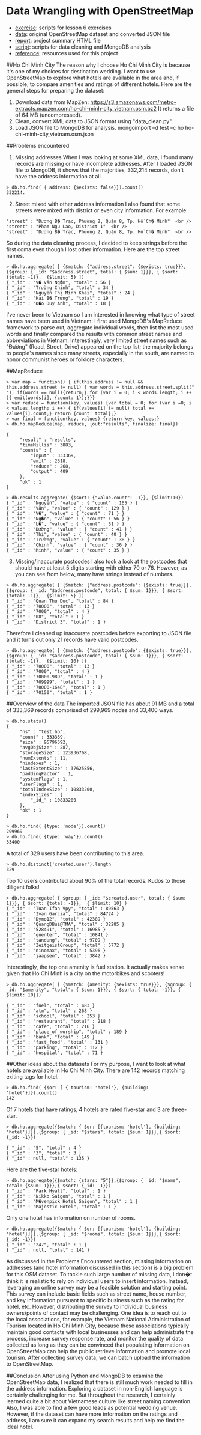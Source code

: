 # Data Wrangling with OpenStreetMap

* [exercise](https://github.com/LiChangNY/Udacity_MongoDB/tree/master/exercise): scripts for lesson 6 exercises
* [data](https://github.com/LiChangNY/Udacity_MongoDB/tree/master/data): original OpenStreetMap dataset and converted JSON file
* [report](https://github.com/LiChangNY/Udacity_MongoDB/tree/master/index.html): project summary HTML file
* [script](https://github.com/LiChangNY/Udacity_MongoDB/tree/master/script): scripts for data cleaning and MongoDB analysis
* [reference](https://github.com/LiChangNY/Udacity_MongoDB/tree/master/reference): resources used for this project

##Ho Chi Minh City
The reason why I choose Ho Chi Minh City is because it's one of my choices for destination wedding. I want to use OpenStreetMap to explore what hotels are available in the area and, if possible, to compare amenities and ratings of different hotels. Here are the general steps for preparing the dataset:
1. Download data from MapZen:
https://s3.amazonaws.com/metro-extracts.mapzen.com/ho-chi-minh-city_vietnam.osm.bz2 It returns a file of 64 MB (uncompressed).
2. Clean, convert XML data to JSON format using "data_clean.py"
3. Load JSON file to MongoDB for analysis.
mongoimport –d test –c ho ho-chi-minh-city_vietnam.osm.json
 
##Problems encountered
1. Missing addresses
When I was looking at some XML data, I found many records are missing or have incomplete addresses. After I loaded JSON file to MongoDB, it shows that the majorities, 332,214 records, don't have the address information at all.
```
> db.ho.find( { address: {$exists: false}}).count()
332214.
```

2. Street mixed with other address information
I also found that some streets were mixed with district or even city information. For example: 
```
"street" : "Dương B� Trạc, Phường 2, Quận 8, Tp. Hồ Ch� Minh"  <br />
"street" : "Pham Ngu Lao, District 1"  <br />
"street" : "Dương B� Trạc, Phường 2, Quận 8, Tp. Hồ Ch� Minh"  <br />
```

So during the data cleaning process, I decided to keep strings before the first coma even though I lost other information.  Here are the top street names.

```
> db.ho.aggregate( [ {$match: {"address.street": {$exists: true}}}, {$group: { _id: "$address.street", total: { $sum: 1}}}, { $sort: {total: -1}},  {$limit: 5} ])
{ "_id" : "V� Văn Ng�n", "total" : 56 } 
{ "_id" : "Trường Chinh", "total" : 34 }  
{ "_id" : "Nguyễn Thị Minh Khai", "total" : 24 }
{ "_id" : "Hai B� Trưng", "total" : 19 } 
{ "_id" : "Đ�o Duy Anh", "total" : 18 }
```

I've never been to Vietnam so I am interested in knowing what type of street names have been used in Vietnam: I first used MongoDB's MapReduce framework to parse out, aggregate individual words, then list the most used words and finally compared the results with common street names and abbreviations in Vietnam.  Interestingly, very limited street names such as "Đường" (Road, Street, Drive) appeared on the top list; the majority belongs to people's names since many streets, especially in the south, are named to honor communist heroes or folklore characters. 

##MapReduce
```
> var map = function() { if(this.address != null && this.address.street != null) { var words = this.address.street.split(" "); if(words == null){return;} for (var i = 0; i < words.length; i ++ ){ emit(words[i], {count: 1});}}}
> var reduce = function(key, values) {var total = 0; for (var i =0; i < values.length; i ++) { if(values[i] != null) total += values[i].count;} return {count: total};}
> var final = function(key, values) {return key, values;}
> db.ho.mapReduce(map, reduce, {out:"results", finalize: final})  

{
     "result" : "results",
     "timeMillis" : 3883,
     "counts" : {
         "input" : 333369,
         "emit" : 2518,
         "reduce" : 268,
         "output" : 409
     },
     "ok" : 1
}
```

```
> db.results.aggregate( {$sort: {"value.count": -1}}, {$limit:10})
{ "_id" : "Nguyễn", "value" : { "count" : 165 } }
{ "_id" : "Văn", "value" : { "count" : 129 } }
{ "_id" : "V�", "value" : { "count" : 71 } }
{ "_id" : "Ng�n", "value" : { "count" : 56 } }
{ "_id" : "L�", "value" : { "count" : 51 } }
{ "_id" : "Đường", "value" : { "count" : 41 } }
{ "_id" : "Thị", "value" : { "count" : 40 } }
{ "_id" : "Trường", "value" : { "count" : 38 } }
{ "_id" : "Chinh", "value" : { "count" : 36 } }
{ "_id" : "Minh", "value" : { "count" : 35 } }
```
3. Missing/inaccurate postcodes
I also took a look at the postcodes that should have at least 5 digits starting with either 70 or 76. However, as you can see from below, many have strings instead of numbers.
```
> db.ho.aggregate( [ {$match: {"address.postcode": {$exists: true}}}, {$group: { _id: "$address.postcode", total: { $sum: 1}}}, { $sort: {total: -1}},  {$limit: 5} ])
{ "_id" : "Quan Thu Duc", "total" : 84 }
{ "_id" : "70000", "total" : 13 }
{ "_id" : "7000", "total" : 4 }
{ "_id" : "08", "total" : 1 }
{ "_id" : "District 3", "total" : 1 }
```
Therefore I cleaned up inaccurate postcodes before exporting to JSON file and it turns out only 21 records have valid postcodes.
```
> db.ho.aggregate( [ {$match: {"address.postcode": {$exists: true}}}, {$group: { _id: "$address.postcode", total: { $sum: 1}}}, { $sort: {total: -1}},  {$limit: 10} ])
{ "_id" : "70000", "total" : 13 }
{ "_id" : "7000", "total" : 4 }
{ "_id" : "70000-989", "total" : 1 }
{ "_id" : "709999", "total" : 1 }
{ "_id" : "70000-1648", "total" : 1 }
{ "_id" : "70150", "total" : 1 }
```

##Overview of the data
The imported JSON file has about 91 MB and a total of 333,369 records comprised of 299,969 nodes and 33,400 ways.
```
> db.ho.stats()
{
     "ns" : "test.ho",
     "count" : 333369,
     "size" : 95796592,
     "avgObjSize" : 287,
     "storageSize" : 123936768,
     "numExtents" : 11,
     "nindexes" : 1,
     "lastExtentSize" : 37625856,
     "paddingFactor" : 1,
     "systemFlags" : 1,
     "userFlags" : 1,
     "totalIndexSize" : 10833200,
     "indexSizes" : {
         "_id_" : 10833200
     },
     "ok" : 1
}

> db.ho.find( {type: 'node'}).count()
299969
> db.ho.find( {type: 'way'}).count()
33400
```

A total of 329 users have been contributing to this area.
```
> db.ho.distinct('created.user').length
329
```
 
Top 10 users contributed about 90% of the total records. Kudos to those diligent folks!
```
> db.ho.aggregate( { $group: { _id: "$created.user", total: { $sum: 1}}}, { $sort: {total: -1}},  { $limit: 10} )
{ "_id" : "Tuan Ifan Vpy", "total" : 89563 }
{ "_id" : "Ivan Garcia", "total" : 84724 }
{ "_id" : "Dymo12", "total" : 42389 }
{ "_id" : "QuangDBui@TMA", "total" : 32285 }
{ "_id" : "528491", "total" : 16985 }
{ "_id" : "guenter", "total" : 10841 }
{ "_id" : "tandung", "total" : 9709 }
{ "_id" : "ZeitgeistGroup", "total" : 5772 }
{ "_id" : "ninomax", "total" : 5396 }
{ "_id" : "jaapsen", "total" : 3842 }
```

Interestingly, the top one amenity is fuel station. It actually makes sense given that Ho Chi Minh is a city on the motorbikes and scooters!
```
> db.ho.aggregate( [ {$match: {amenity: {$exists: true}}}, {$group: { _id: "$amenity", "total": { $sum: 1}}}, { $sort: { total: -1}}, { $limit: 10}])

{ "_id" : "fuel", "total" : 483 }
{ "_id" : "atm", "total" : 268 }
{ "_id" : "school", "total" : 253 }
{ "_id" : "restaurant", "total" : 218 }
{ "_id" : "cafe", "total" : 216 }
{ "_id" : "place_of_worship", "total" : 189 }
{ "_id" : "bank", "total" : 149 }
{ "_id" : "fast_food", "total" : 131 }
{ "_id" : "parking", "total" : 112 }
{ "_id" : "hospital", "total" : 71 }
```

##Other ideas about the datasets
For my purpose, I want to look at what hotels are available in Ho Chi Minh City. There are 142 records matching exiting tags for hotel.
```
> db.ho.find( {$or: [ { tourism: 'hotel'}, {building: 'hotel'}]}).count()
142
```
 
Of 7 hotels that have ratings, 4 hotels are rated five-star and 3 are three-star.
```
> db.ho.aggregate({$match: { $or: [{tourism: 'hotel'}, {building: 'hotel'}]}},{$group: { _id: "$stars", total: {$sum: 1}}},{ $sort: {_id: -1}})

{ "_id" : "5", "total" : 4 }
{ "_id" : "3", "total" : 3 }
{ "_id" : null, "total" : 135 }
```

Here are the five-star hotels:
```
> db.ho.aggregate({$match: {stars: "5"}},{$group: { _id: "$name", total: {$sum: 1}}},{ $sort: {_id: -1}})
{ "_id" : "Park Hyatt", "total" : 1 }
{ "_id" : "Nikko Saigon", "total" : 1 }
{ "_id" : "M�venpick Hotel Saigon", "total" : 1 }
{ "_id" : "Majestic Hotel", "total" : 1 }
```

Only one hotel has information on number of rooms.
```
> db.ho.aggregate({$match: { $or: [{tourism: 'hotel'}, {building: 'hotel'}]}},{$group: { _id: "$rooms", total: {$sum: 1}}},{ $sort: {_id: -1}})
{ "_id" : "247", "total" : 1 }
{ "_id" : null, "total" : 141 }
```

As discussed in the Problems Encountered section, missing information on addresses (and hotel information discussed in this section) is a big problem for this OSM dataset. To tackle such large number of missing data, I don�t think it is realistic to rely on individual users to insert information. Instead, leveraging an online survey may be a feasible solution and starting point. This survey can include basic fields such as street name, house number, and key information pursuant to specific business such as the rating for hotel, etc. However, distributing the survey to individual business owners/points of contact may be challenging. One idea is to reach out to the local associations, for example, the Vietnam National Administration of Tourism located in Ho Chi Minh City, because these associations typically maintain good contacts with local businesses and can help administrate the process, increase survey response rate, and monitor the quality of data collected as long as they can be convinced that populating information on OpenStreetMap can help the public retrieve information and promote local tourism. After collecting survey data, we can batch upload the information to OpenStreetMap.
 
 
##Conclusion
After using Python and MongoDB to examine the OpenStreetMap data, I realized that there is still much work needed to fill in the address information. Exploring a dataset in non-English language is certainly challenging for me. But throughout the research, I certainly learned quite a bit about Vietnamese culture like street naming convention. Also, I was able to find a few good leads as potential wedding venue. However, if the dataset can have more information on the ratings and address, I am sure it can expand my search results and help me find the ideal hotel.
